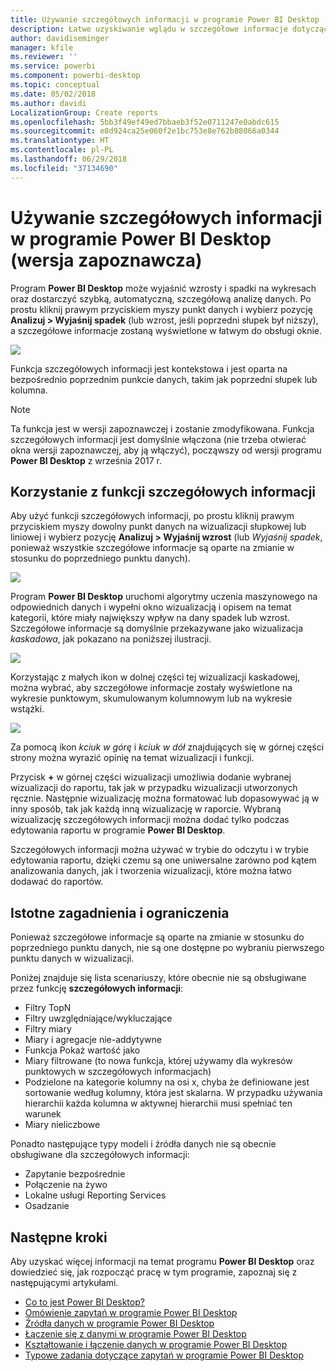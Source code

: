 ```yaml
---
title: Używanie szczegółowych informacji w programie Power BI Desktop (wersja zapoznawcza)
description: Łatwe uzyskiwanie wglądu w szczegółowe informacje dotyczące wzrostów i spadków w programie Power BI Desktop
author: davidiseminger
manager: kfile
ms.reviewer: ''
ms.service: powerbi
ms.component: powerbi-desktop
ms.topic: conceptual
ms.date: 05/02/2018
ms.author: davidi
LocalizationGroup: Create reports
ms.openlocfilehash: 5bb3f49ef49ed7bbaeb3f52e0711247e0abdc615
ms.sourcegitcommit: e8d924ca25e060f2e1bc753e8e762b88066a0344
ms.translationtype: HT
ms.contentlocale: pl-PL
ms.lasthandoff: 06/29/2018
ms.locfileid: "37134690"
---
```

# <a name="use-insights-in-power-bi-desktop-preview"></a>Używanie szczegółowych informacji w programie Power BI Desktop (wersja zapoznawcza)
Program **Power BI Desktop** może wyjaśnić wzrosty i spadki na wykresach oraz dostarczyć szybką, automatyczną, szczegółową analizę danych. Po prostu kliknij prawym przyciskiem myszy punkt danych i wybierz pozycję **Analizuj > Wyjaśnij spadek** (lub wzrost, jeśli poprzedni słupek był niższy), a szczegółowe informacje zostaną wyświetlone w łatwym do obsługi oknie.

![](media/desktop-insights/insights_01.png)

Funkcja szczegółowych informacji jest kontekstowa i jest oparta na bezpośrednio poprzednim punkcie danych, takim jak poprzedni słupek lub kolumna.

> [!NOTE]
> Ta funkcja jest w wersji zapoznawczej i zostanie zmodyfikowana. Funkcja szczegółowych informacji jest domyślnie włączona (nie trzeba otwierać okna wersji zapoznawczej, aby ją włączyć), począwszy od wersji programu **Power BI Desktop** z września 2017 r.
> 
> 

## <a name="using-insights"></a>Korzystanie z funkcji szczegółowych informacji
Aby użyć funkcji szczegółowych informacji, po prostu kliknij prawym przyciskiem myszy dowolny punkt danych na wizualizacji słupkowej lub liniowej i wybierz pozycję **Analizuj > Wyjaśnij wzrost** (lub *Wyjaśnij spadek*, ponieważ wszystkie szczegółowe informacje są oparte na zmianie w stosunku do poprzedniego punktu danych).

![](media/desktop-insights/insights_02.png)

Program **Power BI Desktop** uruchomi algorytmy uczenia maszynowego na odpowiednich danych i wypełni okno wizualizacją i opisem na temat kategorii, które miały największy wpływ na dany spadek lub wzrost. Szczegółowe informacje są domyślnie przekazywane jako wizualizacja *kaskadowa*, jak pokazano na poniższej ilustracji.

![](media/desktop-insights/insights_03.png)

Korzystając z małych ikon w dolnej części tej wizualizacji kaskadowej, można wybrać, aby szczegółowe informacje zostały wyświetlone na wykresie punktowym, skumulowanym kolumnowym lub na wykresie wstążki.

![](media/desktop-insights/insights_04.png)

Za pomocą ikon *kciuk w górę* i *kciuk w dół* znajdujących się w górnej części strony można wyrazić opinię na temat wizualizacji i funkcji.

Przycisk **+** w górnej części wizualizacji umożliwia dodanie wybranej wizualizacji do raportu, tak jak w przypadku wizualizacji utworzonych ręcznie. Następnie wizualizację można formatować lub dopasowywać ją w inny sposób, tak jak każdą inną wizualizację w raporcie. Wybraną wizualizację szczegółowych informacji można dodać tylko podczas edytowania raportu w programie **Power BI Desktop**.

Szczegółowych informacji można używać w trybie do odczytu i w trybie edytowania raportu, dzięki czemu są one uniwersalne zarówno pod kątem analizowania danych, jak i tworzenia wizualizacji, które można łatwo dodawać do raportów.

## <a name="considerations-and-limitations"></a>Istotne zagadnienia i ograniczenia
Ponieważ szczegółowe informacje są oparte na zmianie w stosunku do poprzedniego punktu danych, nie są one dostępne po wybraniu pierwszego punktu danych w wizualizacji. 

Poniżej znajduje się lista scenariuszy, które obecnie nie są obsługiwane przez funkcję **szczegółowych informacji**:

* Filtry TopN
* Filtry uwzględniające/wykluczające
* Filtry miary
* Miary i agregacje nie-addytywne
* Funkcja Pokaż wartość jako
* Miary filtrowane (to nowa funkcja, której używamy dla wykresów punktowych w szczegółowych informacjach)
* Podzielone na kategorie kolumny na osi x, chyba że definiowane jest sortowanie według kolumny, która jest skalarna. W przypadku używania hierarchii każda kolumna w aktywnej hierarchii musi spełniać ten warunek
* Miary nieliczbowe

Ponadto następujące typy modeli i źródła danych nie są obecnie obsługiwane dla szczegółowych informacji:

* Zapytanie bezpośrednie
* Połączenie na żywo
* Lokalne usługi Reporting Services
* Osadzanie

## <a name="next-steps"></a>Następne kroki
Aby uzyskać więcej informacji na temat programu **Power BI Desktop** oraz dowiedzieć się, jak rozpocząć pracę w tym programie, zapoznaj się z następującymi artykułami.

* [Co to jest Power BI Desktop?](desktop-what-is-desktop.md)
* [Omówienie zapytań w programie Power BI Desktop](desktop-query-overview.md)
* [Źródła danych w programie Power BI Desktop](desktop-data-sources.md)
* [Łączenie się z danymi w programie Power BI Desktop](desktop-connect-to-data.md)
* [Kształtowanie i łączenie danych w programie Power BI Desktop](desktop-shape-and-combine-data.md)
* [Typowe zadania dotyczące zapytań w programie Power BI Desktop](desktop-common-query-tasks.md)   

